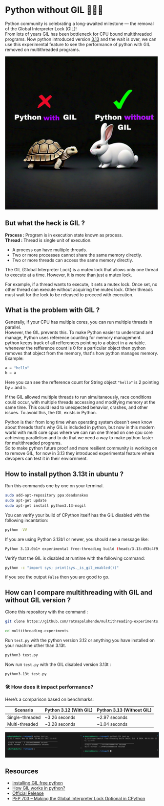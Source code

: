 # Python without GIL 🚀🌟🐍
Python community is celebrating a long-awaited milestone — the removal of the Global Interpreter Lock (GIL)! </br>
From lots of years GIL has been bottleneck for CPU bound multithreaded programs. Now python introduced version [3.13](https://docs.python.org/3.13/whatsnew/3.13.html#free-threaded-cpython) and the wait is over, we can use this experimental feature to see the performance of python with GIL removed on multithreaded programs.

<img src="https://github.com/ratnapalshende/multithreading-experiments/blob/main/static/rabbit_race.png" alt="rabbit_tortoise_race" width="500"/>

## But what the heck is GIL ?
<b>Process : </b>Program is in execution state known as process.<br>
<b>Thread : </b>Thread is single unit of execution.<br>
- A process can have multiple threads.<br>
- Two or more processes cannot share the same memory directly.
- Two or more threads can access the same memory directly.

The GIL (Global Interpreter Lock) is a mutex lock that allows only one thread to execute at a time.
However, it is more than just a mutex lock.

For example, if a thread wants to execute, it sets a mutex lock. Once set, no other thread can execute without acquiring the mutex lock. Other threads must wait for the lock to be released to proceed with execution.

## What is the problem with GIL ?
Generally, if your CPU has multiple cores, you can run multiple threads in parallel. <br>However, the GIL prevents this. To make Python easier to understand and manage, Python uses reference counting for memory management.<br>
python keeps track of all refferences pointing to a object in a variable. whenever the refference count is 0 for a particular object then python removes that object from the memory, that's how python manages memory.
</br>Example:
```python
a = "hello"
b = a
```
Here you can see the refference count for String object `"hello"` is 2 pointing by `a` and `b`.<br>

If the GIL allowed multiple threads to run simultaneously, race conditions could occur, with multiple threads accessing and modifying memory at the same time. This could lead to unexpected behavior, crashes, and other issues. To avoid this, the GIL exists in Python.
<br>

Python is their from long time when operating system doesn't even know about threads that's why GIL is included in python, but now in this modern world with multi core cpus where we can run one thread on one cpu core achieving parallelism and to do that we need a way to make python faster for multithreaded programs.<br>
So to make python future proof and more resilient community is working on to remove GIL, for now in 3.13 they introduced experimental feature where devopers can test it in their enviornment.

## How to install python 3.13t in ubuntu ?
Run this commands one by one on your terminal.
```bash
sudo add-apt-repository ppa:deadsnakes
sudo apt-get update
sudo apt-get install python3.13-nogil
```
You can verify your build of CPython itself has the GIL disabled with the following incantation:
```bash
python -VV
```
If you are using Python 3.13b1 or newer, you should see a message like:
```bash
Python 3.13.0b1+ experimental free-threading build (heads/3.13:d93c4f9, May 21 2024, 10:54:14) [Clang 15.0.0 (clang-1500.1.0.2.5)]
```
Verify that the GIL is disabled at runtime with the following command:
```bash
python -c "import sys; print(sys._is_gil_enabled())"
```
if you see the output `False` then you are good to go.

## How can I compare multithreading with GIL and without GIL version ?
Clone this repository with the command :
```bash
git clone https://github.com/ratnapalshende/multithreading-experiments.git
```

```bash
cd multithreading-experiments
```
Run `test.py` with the python version 3.12 or anything you have installed on your machine other than 3.13t.
```bash
python3 test.py
```
Now run `test.py` with the GIL disabled version 3.13t :
```bash
python3.13t test.py
```

### 🛠️ How does it impact performance?
Here’s a comparison based on benchmarks:

| **Scenario**           | **Python 3.12 (With GIL)** | **Python 3.13 (Without GIL)** |
|-------------------------|---------------------------|-------------------------------|
| Single-threaded         | ~3.26 seconds            | ~2.97 seconds                |
| Multi-threaded | ~3.28 seconds            | ~1.04 seconds                |

![results](https://github.com/ratnapalshende/multithreading-experiments/blob/main/static/results.png)

## Resources 
- [Installing GIL free python](https://py-free-threading.github.io/installing_cpython/)
- [How GIL works in python?](https://www.dabeaz.com/python/GIL.pdf)
- [Official Release](https://docs.python.org/3.13/whatsnew/3.13.html#free-threaded-cpython)
- [PEP 703 – Making the Global Interpreter Lock Optional in CPython](https://peps.python.org/pep-0703/)
